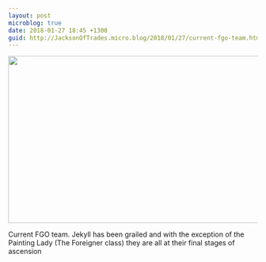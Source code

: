 ```yaml
---
layout: post
microblog: true
date: 2018-01-27 18:45 +1300
guid: http://JacksonOfTrades.micro.blog/2018/01/27/current-fgo-team.html
---
```

<img src="http://JacksonOfTrades.micro.blog/uploads/2018/7425b07a41.jpg" width="600" height="337" />

Current FGO team. Jekyll has been grailed and with the exception of the Painting Lady (The Foreigner class) they are all at their final stages of ascension 
